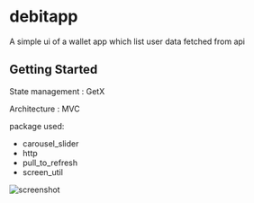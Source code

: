 # debitapp

A simple ui of a wallet app which list user data fetched from api

## Getting Started



State management : GetX

Architecture : MVC

package used:
- carousel_slider
- http
- pull_to_refresh
- screen_util

![screenshot](https://drive.google.com/uc?export=view&id=1WKy79bM5FpqAl7gGmrLjla3AKGR1FxVm "Screenshot")
